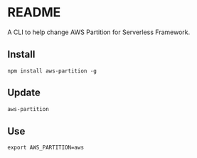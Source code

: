 # README

A CLI to help change AWS Partition for Serverless Framework.

## Install

```shell
npm install aws-partition -g
```

## Update

```bash
aws-partition
```

## Use

```shell
export AWS_PARTITION=aws
```

